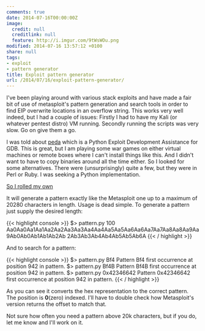 ```yaml
---
comments: true
date: 2014-07-16T00:00:00Z
image:
  credit: null
  creditlink: null
  feature: http://i.imgur.com/9tWsWOu.png
modified: 2014-07-16 13:57:12 +0100
share: null
tags:
- exploit
- pattern generator
title: Exploit pattern generator
url: /2014/07/16/exploit-pattern-generator/
---
```


I've been playing around with various stack exploits and have made a fair bit
of use of metasploit's pattern generation and search tools in order to find
EIP overwrite locations in an overflow string. This works very well indeed, 
but I had a couple of issues: Firstly I had to have my Kali (or whatever
pentest distro) VM running. Secondly running the scripts was very slow. Go on
give them a go.

I was told about [peda](https://github.com/longld/peda) which is a 
Python Exploit Development Assistance for GDB. This is great, but I am playing
some war games on either virtual machines or remote boxes where I can't install
things like this. And I didn't want to have to copy binaries around all the time
either. So I looked for some alternatives. There were (unsurprisingly) quite
a few, but they were in Perl or Ruby. I was seeking a Python implementation.

[So I rolled my own](https://github.com/Svenito/exploit-pattern)

It will generate a pattern exactly like the Metasploit one up to a maximum of 
20280 characters in length. Usage is dead simple. To generate a pattern just
supply the desired length:

{{< highlight console >}}
$> pattern.py 100
Aa0Aa0Aa1Aa1Aa2Aa2Aa3Aa3Aa4Aa4Aa5Aa5Aa6Aa6Aa7Aa7Aa8Aa8Aa9Aa9Ab0Ab0Ab1Ab1Ab2Ab
2Ab3Ab3Ab4Ab4Ab5Ab5Ab6A
{{< / highlight >}}

And to search for a pattern:

{{< highlight console >}}
$> pattern.py Bf4
Pattern Bf4 first occurrence at position 942 in pattern.
$> pattern.py Bf4B
Pattern Bf4B first occurrence at position 942 in pattern.
$> pattern.py 0x42346642
Pattern 0x42346642 first occurrence at position 942 in pattern.
{{< / highlight >}}

As you can see it converts the hex representation to the correct pattern. The
position is **0**(zero) indexed. I'll have to double check how Metasploit's version
returns the offset to match that.

Not sure how often you need a pattern above 20k characters, but if you do,
let me know and I'll work on it.


